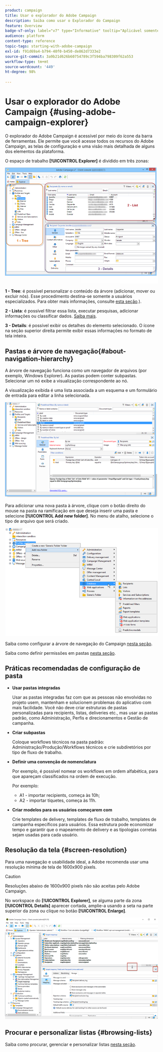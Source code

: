```yaml
---
product: campaign
title: Usar o explorador do Adobe Campaign
description: Saiba como usar o Explorador do Campaign
feature: Overview
badge-v7-only: label="v7" type="Informative" tooltip="Aplicável somente ao Campaign Classic v7"
audience: platform
content-type: reference
topic-tags: starting-with-adobe-campaign
exl-id: f91d69a4-b794-40f0-b450-de862d7333e2
source-git-commit: 3a9b21d626b60754789c3f594ba798309f62a553
workflow-type: tm+mt
source-wordcount: '449'
ht-degree: 98%

---
```


# Usar o explorador do Adobe Campaign {#using-adobe-campaign-explorer}



O explorador do Adobe Campaign é acessível por meio do ícone da barra de ferramentas. Ele permite que você acesse todos os recursos do Adobe Campaign, as telas de configuração e uma visão mais detalhada de alguns dos elementos da plataforma.

O espaço de trabalho **[!UICONTROL Explorer]** é dividido em três zonas:

![](assets/s_ncs_user_navigation.png)

**1 - Tree**: é possível personalizar o conteúdo da árvore (adicionar, mover ou excluir nós). Esse procedimento destina-se somente a usuários especializados. Para obter mais informações, consulte [esta seção](#about-navigation-hierarchy).).

**2 - Lista**: é possível filtrar essa lista, executar pesquisas, adicionar informações ou classificar dados. [Saiba mais](adobe-campaign-ui-lists.md).

**3 - Details**: é possível exibir os detalhes do elemento selecionado. O ícone na seção superior direita permite exibir essas informações no formato de tela inteira.

## Pastas e árvore de navegação{#about-navigation-hierarchy}

A árvore de navegação funciona como um navegador de arquivos (por exemplo, Windows Explorer). As pastas podem conter subpastas. Selecionar um nó exibe a visualização correspondente ao nó.

A visualização exibida é uma lista associada a um esquema e um formulário de entrada para editar a linha selecionada.

![](assets/d_ncs_integration_navigation.png)

Para adicionar uma nova pasta à árvore, clique com o botão direito do mouse na pasta na ramificação em que deseja inserir uma pasta e selecione **[!UICONTROL Add new folder]**. No menu de atalho, selecione o tipo de arquivo que será criado.

![](assets/d_ncs_integration_navigation_create.png)

Saiba como configurar a árvore de navegação do Campaign [nesta seção](../../configuration/using/configuration.md).

Saiba como definir permissões em pastas [nesta seção](access-management-folders.md).

## Práticas recomendadas de configuração de pasta

* **Usar pastas integradas**

  Usar as pastas integradas faz com que as pessoas não envolvidas no projeto usem, mantenham e solucionem problemas do aplicativo com mais facilidade. Você não deve criar estruturas de pastas personalizadas para recipients, listas, deliveries etc., mas usar as pastas padrão, como Administração, Perfis e direcionamentos e Gestão de campanha.

* **Criar subpastas**

  Coloque workflows técnicos na pasta padrão: Administração/Produção/Workflows técnicos e crie subdiretórios por tipo de fluxo de trabalho.

* **Definir uma convenção de nomenclatura**

  Por exemplo, é possível nomear os workflows em ordem alfabética, para que apareçam classificados na ordem de execução.

  Por exemplo:

   * A1 - importar recipients, começa às 10h;
   * A2 - importar tíquetes, começa às 11h.

* **Criar modelos para os usuários começarem com**

  Crie templates de delivery, templates de fluxo de trabalho, templates de campanha específicos para usuários. Essa estrutura pode economizar tempo e garantir que o mapeamento de delivery e as tipologias corretas sejam usadas para cada usuário.

## Resolução da tela {#screen-resolution}

Para uma navegação e usabilidade ideal, a Adobe recomenda usar uma resolução mínima de tela de 1600x900 pixels.

>[!CAUTION]
>
>Resoluções abaixo de 1600x900 pixels não são aceitas pelo Adobe Campaign.

No workspace do **[!UICONTROL Explorer]**, se alguma parte da zona **[!UICONTROL Details]** aparecer cortada, amplie-a usando a seta na parte superior da zona ou clique no botão **[!UICONTROL Enlarge]**.

![](assets/s_ncs_user_resolution.png)

## Procurar e personalizar listas {#browsing-lists}

Saiba como procurar, gerenciar e personalizar listas [nesta seção](adobe-campaign-ui-lists.md).
